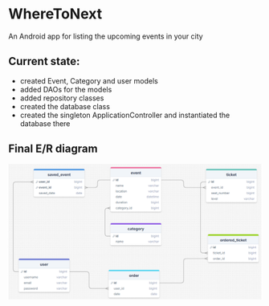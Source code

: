 # WhereToNext
An Android app for listing the upcoming events in your city

## Current state:
- created Event, Category and user models
- added DAOs for the models
- added repository classes
- created the database class
- created the singleton ApplicationController and instantiated the database there

## Final E/R diagram 

![alt text](image.png)


